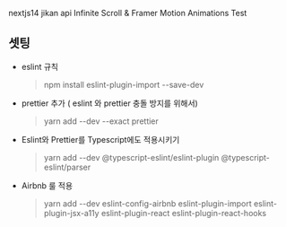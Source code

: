 nextjs14 
jikan api 
Infinite Scroll & Framer Motion Animations Test 



## 셋팅
- eslint 규칙
  > npm install eslint-plugin-import --save-dev

- prettier 추가 ( eslint 와 prettier 충돌 방지를 위해서)
  > yarn add --dev --exact prettier


- Eslint와 Prettier를 Typescript에도 적용시키기
  > yarn add --dev @typescript-eslint/eslint-plugin @typescript-eslint/parser

- Airbnb 룰 적용
  > yarn add --dev eslint-config-airbnb eslint-plugin-import eslint-plugin-jsx-a11y eslint-plugin-react eslint-plugin-react-hooks
